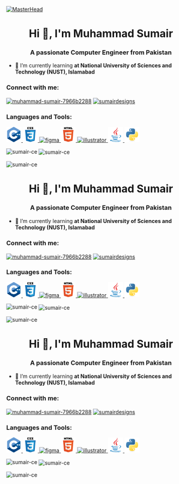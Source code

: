 [![MasterHead](https://www.youtube.com/redirect?event=video_description&redir_token=QUFFLUhqbjViOUlEeUtFbG1tWjVJZ182b0FjQjY3NmQzd3xBQ3Jtc0tuaTlJMmwyVVI3dXBNeU5MTHhraDQ0cGIxQXFLcHpDNF9ZU0NhVTBhSkVwQmJJWC1LMVhGSWQtUXZVTU9QMzZEQWxlR0M3OEhFQWJqRnQyMXlIbEk3VGZsSTl4RGQ2UnpzcjJScHVpRml6OUVFdld3Yw&q=https%3A%2F%2F1.bp.blogspot.com%2F-7A4WynwLsMw%2FXbBpCXG8fHI%2FAAAAAAAAMt4%2FuOa1bpLskYgrwGbllhSu2SDj_Mig8SXJQCLcBGAsYHQ%2Fs1600%2F2000_600px.gif&v=G-EGDH50hGE)](https://rishavchanda.io)

<h1 align="center">Hi 👋, I'm Muhammad Sumair</h1>
<h3 align="center">A passionate Computer Engineer from Pakistan</h3>

- 🌱 I’m currently learning **at National University of Sciences and Technology (NUST), Islamabad**

<h3 align="left">Connect with me:</h3>
<p align="left">
<a href="https://linkedin.com/in/muhammad-sumair-7966b2288" target="blank"><img align="center" src="https://raw.githubusercontent.com/rahuldkjain/github-profile-readme-generator/master/src/images/icons/Social/linked-in-alt.svg" alt="muhammad-sumair-7966b2288" height="30" width="40" /></a>
<a href="https://instagram.com/sumairdesigns" target="blank"><img align="center" src="https://raw.githubusercontent.com/rahuldkjain/github-profile-readme-generator/master/src/images/icons/Social/instagram.svg" alt="sumairdesigns" height="30" width="40" /></a>
</p>

<h3 align="left">Languages and Tools:</h3>
<p align="left"> <a href="https://www.w3schools.com/cpp/" target="_blank" rel="noreferrer"> <img src="https://raw.githubusercontent.com/devicons/devicon/master/icons/cplusplus/cplusplus-original.svg" alt="cplusplus" width="40" height="40"/> </a> <a href="https://www.w3schools.com/css/" target="_blank" rel="noreferrer"> <img src="https://raw.githubusercontent.com/devicons/devicon/master/icons/css3/css3-original-wordmark.svg" alt="css3" width="40" height="40"/> </a> <a href="https://www.figma.com/" target="_blank" rel="noreferrer"> <img src="https://www.vectorlogo.zone/logos/figma/figma-icon.svg" alt="figma" width="40" height="40"/> </a> <a href="https://www.w3.org/html/" target="_blank" rel="noreferrer"> <img src="https://raw.githubusercontent.com/devicons/devicon/master/icons/html5/html5-original-wordmark.svg" alt="html5" width="40" height="40"/> </a> <a href="https://www.adobe.com/in/products/illustrator.html" target="_blank" rel="noreferrer"> <img src="https://www.vectorlogo.zone/logos/adobe_illustrator/adobe_illustrator-icon.svg" alt="illustrator" width="40" height="40"/> </a> <a href="https://www.java.com" target="_blank" rel="noreferrer"> <img src="https://raw.githubusercontent.com/devicons/devicon/master/icons/java/java-original.svg" alt="java" width="40" height="40"/> </a> <a href="https://www.python.org" target="_blank" rel="noreferrer"> <img src="https://raw.githubusercontent.com/devicons/devicon/master/icons/python/python-original.svg" alt="python" width="40" height="40"/> </a> </p>

<p><img align="left" src="https://github-readme-stats.vercel.app/api/top-langs?username=sumair-ce&show_icons=true&locale=en&layout=compact" alt="sumair-ce" /></p>

<p>&nbsp;<img align="center" src="https://github-readme-stats.vercel.app/api?username=sumair-ce&show_icons=true&locale=en" alt="sumair-ce" /></p>

<p><img align="center" src="https://github-readme-streak-stats.herokuapp.com/?user=sumair-ce&" alt="sumair-ce" /></p>

<h1 align="center">Hi 👋, I'm Muhammad Sumair</h1>
<h3 align="center">A passionate Computer Engineer from Pakistan</h3>

- 🌱 I’m currently learning **at National University of Sciences and Technology (NUST), Islamabad**

<h3 align="left">Connect with me:</h3>
<p align="left">
<a href="https://linkedin.com/in/muhammad-sumair-7966b2288" target="blank"><img align="center" src="https://raw.githubusercontent.com/rahuldkjain/github-profile-readme-generator/master/src/images/icons/Social/linked-in-alt.svg" alt="muhammad-sumair-7966b2288" height="30" width="40" /></a>
<a href="https://instagram.com/sumairdesigns" target="blank"><img align="center" src="https://raw.githubusercontent.com/rahuldkjain/github-profile-readme-generator/master/src/images/icons/Social/instagram.svg" alt="sumairdesigns" height="30" width="40" /></a>
</p>

<h3 align="left">Languages and Tools:</h3>
<p align="left"> <a href="https://www.w3schools.com/cpp/" target="_blank" rel="noreferrer"> <img src="https://raw.githubusercontent.com/devicons/devicon/master/icons/cplusplus/cplusplus-original.svg" alt="cplusplus" width="40" height="40"/> </a> <a href="https://www.w3schools.com/css/" target="_blank" rel="noreferrer"> <img src="https://raw.githubusercontent.com/devicons/devicon/master/icons/css3/css3-original-wordmark.svg" alt="css3" width="40" height="40"/> </a> <a href="https://www.figma.com/" target="_blank" rel="noreferrer"> <img src="https://www.vectorlogo.zone/logos/figma/figma-icon.svg" alt="figma" width="40" height="40"/> </a> <a href="https://www.w3.org/html/" target="_blank" rel="noreferrer"> <img src="https://raw.githubusercontent.com/devicons/devicon/master/icons/html5/html5-original-wordmark.svg" alt="html5" width="40" height="40"/> </a> <a href="https://www.adobe.com/in/products/illustrator.html" target="_blank" rel="noreferrer"> <img src="https://www.vectorlogo.zone/logos/adobe_illustrator/adobe_illustrator-icon.svg" alt="illustrator" width="40" height="40"/> </a> <a href="https://www.java.com" target="_blank" rel="noreferrer"> <img src="https://raw.githubusercontent.com/devicons/devicon/master/icons/java/java-original.svg" alt="java" width="40" height="40"/> </a> <a href="https://www.python.org" target="_blank" rel="noreferrer"> <img src="https://raw.githubusercontent.com/devicons/devicon/master/icons/python/python-original.svg" alt="python" width="40" height="40"/> </a> </p>

<p><img align="left" src="https://github-readme-stats.vercel.app/api/top-langs?username=sumair-ce&show_icons=true&locale=en&layout=compact" alt="sumair-ce" /></p>

<p>&nbsp;<img align="center" src="https://github-readme-stats.vercel.app/api?username=sumair-ce&show_icons=true&locale=en" alt="sumair-ce" /></p>

<p><img align="center" src="https://github-readme-streak-stats.herokuapp.com/?user=sumair-ce&" alt="sumair-ce" /></p>

<h1 align="center">Hi 👋, I'm Muhammad Sumair</h1>
<h3 align="center">A passionate Computer Engineer from Pakistan</h3>

- 🌱 I’m currently learning **at National University of Sciences and Technology (NUST), Islamabad**

<h3 align="left">Connect with me:</h3>
<p align="left">
<a href="https://linkedin.com/in/muhammad-sumair-7966b2288" target="blank"><img align="center" src="https://raw.githubusercontent.com/rahuldkjain/github-profile-readme-generator/master/src/images/icons/Social/linked-in-alt.svg" alt="muhammad-sumair-7966b2288" height="30" width="40" /></a>
<a href="https://instagram.com/sumairdesigns" target="blank"><img align="center" src="https://raw.githubusercontent.com/rahuldkjain/github-profile-readme-generator/master/src/images/icons/Social/instagram.svg" alt="sumairdesigns" height="30" width="40" /></a>
</p>

<h3 align="left">Languages and Tools:</h3>
<p align="left"> <a href="https://www.w3schools.com/cpp/" target="_blank" rel="noreferrer"> <img src="https://raw.githubusercontent.com/devicons/devicon/master/icons/cplusplus/cplusplus-original.svg" alt="cplusplus" width="40" height="40"/> </a> <a href="https://www.w3schools.com/css/" target="_blank" rel="noreferrer"> <img src="https://raw.githubusercontent.com/devicons/devicon/master/icons/css3/css3-original-wordmark.svg" alt="css3" width="40" height="40"/> </a> <a href="https://www.figma.com/" target="_blank" rel="noreferrer"> <img src="https://www.vectorlogo.zone/logos/figma/figma-icon.svg" alt="figma" width="40" height="40"/> </a> <a href="https://www.w3.org/html/" target="_blank" rel="noreferrer"> <img src="https://raw.githubusercontent.com/devicons/devicon/master/icons/html5/html5-original-wordmark.svg" alt="html5" width="40" height="40"/> </a> <a href="https://www.adobe.com/in/products/illustrator.html" target="_blank" rel="noreferrer"> <img src="https://www.vectorlogo.zone/logos/adobe_illustrator/adobe_illustrator-icon.svg" alt="illustrator" width="40" height="40"/> </a> <a href="https://www.java.com" target="_blank" rel="noreferrer"> <img src="https://raw.githubusercontent.com/devicons/devicon/master/icons/java/java-original.svg" alt="java" width="40" height="40"/> </a> <a href="https://www.python.org" target="_blank" rel="noreferrer"> <img src="https://raw.githubusercontent.com/devicons/devicon/master/icons/python/python-original.svg" alt="python" width="40" height="40"/> </a> </p>

<p><img align="left" src="https://github-readme-stats.vercel.app/api/top-langs?username=sumair-ce&show_icons=true&locale=en&layout=compact" alt="sumair-ce" /></p>

<p>&nbsp;<img align="center" src="https://github-readme-stats.vercel.app/api?username=sumair-ce&show_icons=true&locale=en" alt="sumair-ce" /></p>

<p><img align="center" src="https://github-readme-streak-stats.herokuapp.com/?user=sumair-ce&" alt="sumair-ce" /></p>
